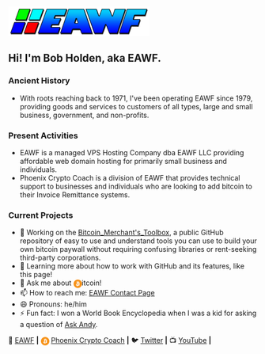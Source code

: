 [![bg][banner]][website]
## Hi! I'm Bob Holden, aka EAWF.
### Ancient History
* With roots reaching back to 1971, I've been operating EAWF since 1979, providing goods and services to customers of all types, large and small business, government, and non-profits.
### Present Activities
* EAWF is a managed VPS Hosting Company dba EAWF LLC providing affordable web domain hosting for primarily small business and individuals.
* Phoenix Crypto Coach is a division of EAWF that provides technical support to businesses and individuals who are looking to add bitcoin to their Invoice Remittance systems.
### Current Projects 
- 🔭 Working on the [Bitcoin_Merchant's_Toolbox](), a public GitHub repository of easy to use and understand tools you can use to build your own bitcoin paywall without requiring confusing libraries or rent-seeking third-party corporations.
- 🌱 Learning more about how to work with GitHub and its features, like this page!
- 💬 Ask me about <img src="https://raw.githubusercontent.com/EAWF/EAWF/master/btc.svg" valign=middle height=17>itcoin!
- 📫 How to reach me: [EAWF Contact Page][contact] 
- 😄 Pronouns: he/him
- ⚡ Fun fact: I won a World Book Encyclopedia when I was a kid for asking a question of [Ask Andy](http://www.youaskandy.com/questions-answers/article-series-1960/15510-how-many-red-blood-corpuscles-do-we-have).

🏡 [EAWF][website] **|** 
<img src="https://raw.githubusercontent.com/EAWF/EAWF/master/btc.svg" valign=middle height=17> [Phoenix Crypto Coach][pcc] **|** 
🐦 [Twitter][twitter] **|** 
📺 [YouTube][youtube] **|** 

[banner]: https://raw.githubusercontent.com/EAWF/EAWF/master/EAWF.png
[website]: http://eawf.com
[pcc]: https://phoenixcryptocoach.com
[contact]: http://eawf.com/contact.php
[twitter]: https://twitter.com/EAWFbob
[youtube]: https://youtube.com/EAWF
